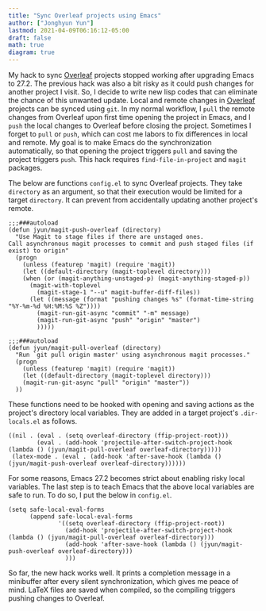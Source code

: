 ```yaml
---
title: "Sync Overleaf projects using Emacs"
author: ["Jonghyun Yun"]
lastmod: 2021-04-09T06:16:12-05:00
draft: false
math: true
diagram: true
---
```


My hack to sync [Overleaf](https://www.overleaf.com/) projects stopped working after upgrading Emacs to 27.2. The previous hack was also a bit risky as it could push changes for another project I visit. So, I decide to write new lisp codes that can eliminate the chance of this unwanted update. Local and remote changes in [Overleaf](https://www.overleaf.com/) projects can be synced using `git`. In my normal workflow, I `pull` the remote changes from Overleaf upon first time opening the project in Emacs, and I `push` the local changes to Overleaf before closing the project. Sometimes I forget to `pull` or `push`, which can cost me labors to fix differences in local and remote. My goal is to make Emacs do the synchronization automatically, so that opening the project triggers `pull` and saving the project triggers `push`. This hack requires `find-file-in-project` and `magit` packages.

The below are functions `config.el` to sync Overleaf projects. They take `directory` as an argument, so that their execution would be limited for a target `directory`. It can prevent from accidentally updating another project's remote.

```emacs-lisp
;;;###autoload
(defun jyun/magit-push-overleaf (directory)
  "Use Magit to stage files if there are unstaged ones.
Call asynchronous magit processes to commit and push staged files (if exist) to origin"
  (progn
    (unless (featurep 'magit) (require 'magit))
    (let ((default-directory (magit-toplevel directory)))
    (when (or (magit-anything-unstaged-p) (magit-anything-staged-p))
      (magit-with-toplevel
        (magit-stage-1 "--u" magit-buffer-diff-files))
      (let ((message (format "pushing changes %s" (format-time-string "%Y-%m-%d %H:%M:%S %Z"))))
        (magit-run-git-async "commit" "-m" message)
        (magit-run-git-async "push" "origin" "master")
        )))))

;;;###autoload
(defun jyun/magit-pull-overleaf (directory)
  "Run `git pull origin master' using asynchronous magit processes."
  (progn
    (unless (featurep 'magit) (require 'magit))
    (let ((default-directory (magit-toplevel directory)))
    (magit-run-git-async "pull" "origin" "master"))
  ))
```

These functions need to be hooked with opening and saving actions as the project's directory local variables. They are added in a target project's `.dir-locals.el` as follows.

```emacs-lisp
((nil . (eval . (setq overleaf-directory (ffip-project-root)))
        (eval . (add-hook 'projectile-after-switch-project-hook (lambda () (jyun/magit-pull-overleaf overleaf-directory)))))
 (latex-mode . (eval . (add-hook 'after-save-hook (lambda () (jyun/magit-push-overleaf overleaf-directory))))))
```

For some reasons, Emacs 27.2 becomes strict about enabling risky local variables.
The last step is to teach Emacs that the above local variables are safe to run. To do so, I put the below in `config.el`.

```emacs-lisp
(setq safe-local-eval-forms
      (append safe-local-eval-forms
              '((setq overleaf-directory (ffip-project-root))
                (add-hook 'projectile-after-switch-project-hook (lambda () (jyun/magit-pull-overleaf overleaf-directory)))
                (add-hook 'after-save-hook (lambda () (jyun/magit-push-overleaf overleaf-directory)))
                )))
```

So far, the new hack works well. It prints a completion message in a minibuffer after every silent synchronization, which gives me peace of mind. LaTeX files are saved when compiled, so the compiling triggers pushing changes to Overleaf.
